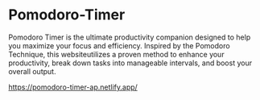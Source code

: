 # Pomodoro-Timer
Pomodoro Timer is the ultimate productivity companion designed to help you maximize your focus and efficiency. Inspired by the Pomodoro Technique, this websiteutilizes a proven method to enhance your productivity, break down tasks into manageable intervals, and boost your overall output.


https://pomodoro-timer-ap.netlify.app/
